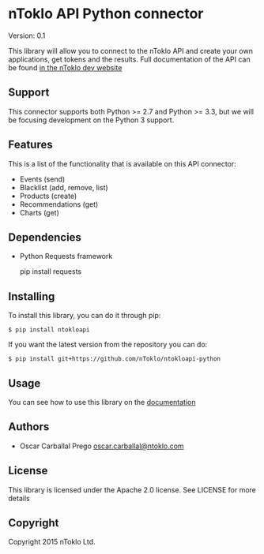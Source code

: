 # nToklo API Python connector

Version: 0.1

This library will allow you to connect to the nToklo API and create your own applications, get tokens and the results. Full documentation of the API can
be found [in the nToklo dev website](https://docs.ntoklo.com)

## Support

This connector supports both Python >= 2.7 and Python >= 3.3, but we will be focusing development on the Python 3 support.

## Features

This is a list of the functionality that is available on this API connector:

* Events (send)
* Blacklist (add, remove, list)
* Products (create)
* Recommendations (get)
* Charts (get)

## Dependencies

- Python Requests framework

    pip install requests

## Installing

To install this library, you can do it through pip:

    $ pip install ntokloapi

If you want the latest version from the repository you can do:

    $ pip install git+https://github.com/nToklo/ntokloapi-python

## Usage

You can see how to use this library on the [documentation](http://ntokloapi-python.readthedocs.org/en/latest/)

## Authors

- Oscar Carballal Prego <oscar.carballal@ntoklo.com>

## License

This library is licensed under the Apache 2.0 license. See LICENSE for more
details

## Copyright

Copyright 2015 nToklo Ltd.
